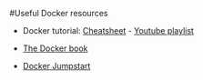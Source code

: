 #Useful Docker resources

 - Docker tutorial: [Cheatsheet](https://gist.github.com/botchagalupe/53695f50eebbd3eaa9aa) - [Youtube playlist](https://www.youtube.com/playlist?list=PLkA60AVN3hh_6cAz8TUGtkYbJSL2bdZ4h)

 - [The Docker book](http://www.dockerbook.com/)
 - [Docker Jumpstart](http://odewahn.github.io/docker-jumpstart/)
